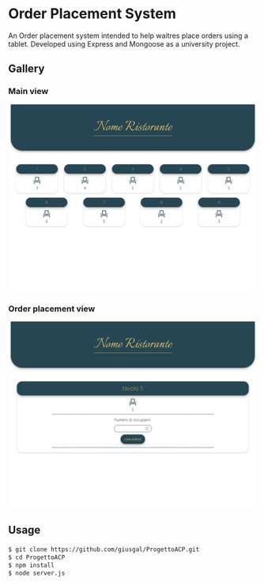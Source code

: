 # Order Placement System

An Order placement system intended to help waitres place orders using a tablet. Developed using Express and Mongoose as a university project.

## Gallery
### Main view
<p align="center">
    <img src="./doc/vista1ori.png">
</p>

### Order placement view
<p align="center">
    <img src="./doc/vista2ori.png">
</p>

## Usage

```console
$ git clone https://github.com/giusgal/ProgettoACP.git
$ cd ProgettoACP
$ npm install
$ node server.js
```
